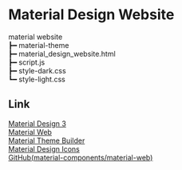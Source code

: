 # Material Design Website

material website<br>
┣━ material-theme<br>
┣━ material_design_website.html<br>
┣━ script.js<br>
┣━ style-dark.css<br>
┗━ style-light.css<br>

## Link
[Material Design 3](https://m3.material.io/)<br>
[Material Web](https://material-web.dev/)<br>
[Material Theme Builder](https://material-foundation.github.io/material-theme-builder/)<br>
[Material Design Icons](https://fonts.google.com/icons)<br>
[GitHub(material-components/material-web)](https://github.com/material-components/material-web/)<br>
